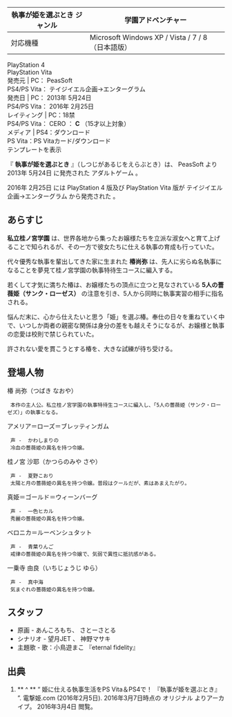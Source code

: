 執事が姫を選ぶとき  ジャンル  |  学園アドベンチャー   
---|---  
対応機種  |  Microsoft Windows  XP  /  Vista  /  7  /  8  （日本語版）   
PlayStation 4  
PlayStation Vita  
発売元  |  PC：  PeasSoft    
PS4/PS Vita：  テイジイエル企画→エンターグラム  
発売日  |  PC：  2013年  5月24日    
PS4/PS Vita：  2016年  2月25日  
レイティング  |  PC：18禁   
PS4/PS Vita：  CERO  ：  **C** （15才以上対象）  
メディア  |  PS4：ダウンロード   
PS Vita：PS Vitaカード/ダウンロード  
テンプレートを表示  
  
『 **執事が姫を選ぶとき** 』（しつじがあるじをえらぶとき）は、  PeasSoft  より  2013年  5月24日  に発売された
アダルトゲーム  。

2016年  2月25日  には  PlayStation 4  版及び  PlayStation Vita  版が  テイジイエル企画→エンターグラム
から発売された    。

##  あらすじ  

**私立桂ノ宮学園** は、世界各地から集ったお嬢様たちを立派な淑女へと育て上げることで知られるが、その一方で彼女たちに仕える執事の育成も行っていた。

代々優秀な執事を輩出してきた家に生まれた **椿尚弥** は、先人に劣らぬ名執事になることを夢見て桂ノ宮学園の執事特待生コースに編入する。

若くして才気に満ちた椿は、お嬢様たちの頂点に立つと見なされている **5人の薔薇姫（サンク・ローゼス）**
の注意を引き、5人から同時に執事実習の相手に指名される。

悩んだ末に、心から仕えたいと思う「姫」を選ぶ椿。奉仕の日々を重ねていく中で、いつしか両者の親密な関係は身分の差をも越えそうになるが、お嬢様と執事の恋愛は校則で禁じられていた。

許されない愛を貫こうとする椿を、大きな試練が待ち受ける。

##  登場人物  

椿 尚弥（つばき なおや）

     本作の主人公。私立桂ノ宮学園の執事特待生コースに編入し、「5人の薔薇姫（サンク・ローゼズ）」の執事となる。 
アメリア＝ローズ＝ブレッティンガム

     声 -  かわしまりの 
     冷血の薔薇姫の異名を持つ令嬢。 
桂ノ宮 沙耶（かつらのみや さや）

     声 -  夏野こおり 
     太陽と月の薔薇姫の異名を持つ令嬢。普段はクールだが、素はあまえたがり。 
真姫＝ゴールド＝ウィーンバーグ

     声 -  一色ヒカル 
     秀麗の薔薇姫の異名を持つ令嬢。 
ベロニカ＝ルーベンシュタット

     声 -  青葉りんご 
     戒律の薔薇姫の異名を持つ令嬢で、気弱で異性に抵抗感がある。 
一乗寺 由良（いちじょうじ ゆら）

     声 -  真中海 
     気まぐれの薔薇姫の異名を持つ令嬢。 

##  スタッフ  

  * 原画 - あんころもち、  さとーさとる 
  * シナリオ -  望月JET  、  神野マサキ 
  * 主題歌 - 歌：小鳥遊まこ 『eternal fidelity』 

##  出典  

  1. ** ^  ** “  姫に仕える執事生活をPS Vita＆PS4で！ 『執事が姫を選ぶとき』  ”. 電撃姫.com (2016年2月5日). 2016年3月7日時点の  オリジナル  よりアーカイブ。  2016年3月4日  閲覧。 


